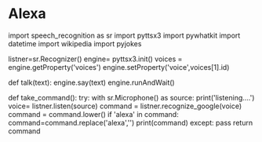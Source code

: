 # Alexa
import speech_recognition as sr
import pyttsx3
import pywhatkit
import datetime
import wikipedia
import pyjokes





listner=sr.Recognizer()
engine= pyttsx3.init()
voices = engine.getProperty('voices')
engine.setProperty('voice',voices[1].id)


def talk(text):
    engine.say(text)
    engine.runAndWait()

def take_command():
    try:
       with sr.Microphone() as source:
         print('listening....')
         voice= listner.listen(source)
         command = listner.recognize_google(voice)
         command = command.lower()
         if 'alexa' in command:
             command=command.replace('alexa','')
             print(command)
    except:
     pass
    return command
